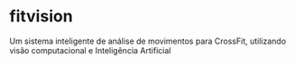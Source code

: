 # fitvision
Um sistema inteligente de análise de movimentos para CrossFit, utilizando visão computacional e Inteligência Artificial
